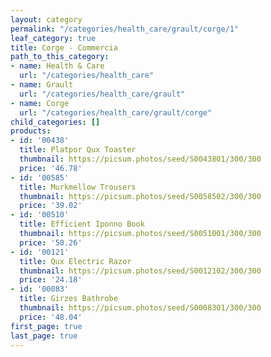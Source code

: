 ```yaml
---
layout: category
permalink: "/categories/health_care/grault/corge/1"
leaf_category: true
title: Corge - Commercia
path_to_this_category:
- name: Health & Care
  url: "/categories/health_care"
- name: Grault
  url: "/categories/health_care/grault"
- name: Corge
  url: "/categories/health_care/grault/corge"
child_categories: []
products:
- id: '00438'
  title: Platpor Qux Toaster
  thumbnail: https://picsum.photos/seed/S0043801/300/300
  price: '46.78'
- id: '00585'
  title: Murkmellow Trousers
  thumbnail: https://picsum.photos/seed/S0058502/300/300
  price: '39.02'
- id: '00510'
  title: Efficient Iponno Book
  thumbnail: https://picsum.photos/seed/S0051001/300/300
  price: '50.26'
- id: '00121'
  title: Qux Electric Razor
  thumbnail: https://picsum.photos/seed/S0012102/300/300
  price: '24.18'
- id: '00083'
  title: Girzes Bathrobe
  thumbnail: https://picsum.photos/seed/S0008301/300/300
  price: '48.04'
first_page: true
last_page: true
---
```

